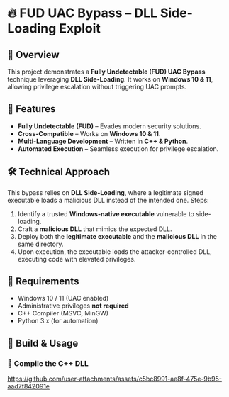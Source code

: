 # 🔥 FUD UAC Bypass – DLL Side-Loading Exploit  

## 🚀 Overview  
This project demonstrates a **Fully Undetectable (FUD) UAC Bypass** technique leveraging **DLL Side-Loading**. It works on **Windows 10 & 11**, allowing privilege escalation without triggering UAC prompts.  

## 🎯 Features    
- **Fully Undetectable (FUD)** – Evades modern security solutions.  
- **Cross-Compatible** – Works on **Windows 10 & 11**.  
- **Multi-Language Development** – Written in **C++ & Python**.  
- **Automated Execution** – Seamless execution for privilege escalation.  

## 🛠️ Technical Approach  
This bypass relies on **DLL Side-Loading**, where a legitimate signed executable loads a malicious DLL instead of the intended one. Steps:  
1. Identify a trusted **Windows-native executable** vulnerable to side-loading.  
2. Craft a **malicious DLL** that mimics the expected DLL.  
3. Deploy both the **legitimate executable** and the **malicious DLL** in the same directory.  
4. Upon execution, the executable loads the attacker-controlled DLL, executing code with elevated privileges.  

## 📌 Requirements  
- Windows 10 / 11 (UAC enabled)  
- Administrative privileges **not required**  
- C++ Compiler (MSVC, MinGW)  
- Python 3.x (for automation)  

## 🔧 Build & Usage  
### 🔹 **Compile the C++ DLL**  
https://github.com/user-attachments/assets/c5bc8991-ae8f-475e-9b95-aad7f842091e

